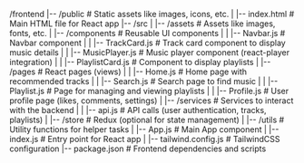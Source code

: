 /frontend
|-- /public                   # Static assets like images, icons, etc.
|   |-- index.html            # Main HTML file for React app
|-- /src
|   |-- /assets               # Assets like images, fonts, etc.
|   |-- /components           # Reusable UI components
|   |   |-- Navbar.js         # Navbar component
|   |   |-- TrackCard.js      # Track card component to display music details
|   |   |-- MusicPlayer.js    # Music player component (react-player integration)
|   |   |-- PlaylistCard.js   # Component to display playlists
|   |-- /pages                # React pages (views)
|   |   |-- Home.js           # Home page with recommended tracks
|   |   |-- Search.js         # Search page to find music
|   |   |-- Playlist.js       # Page for managing and viewing playlists
|   |   |-- Profile.js        # User profile page (likes, comments, settings)
|   |-- /services             # Services to interact with the backend
|   |   |-- api.js            # API calls (user authentication, tracks, playlists)
|   |-- /store                # Redux (optional for state management)
|   |-- /utils                # Utility functions for helper tasks
|   |-- App.js                # Main App component
|   |-- index.js              # Entry point for React app
|   |-- tailwind.config.js    # TailwindCSS configuration
|-- package.json              # Frontend dependencies and scripts
